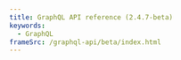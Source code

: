 ```yaml
---
title: GraphQL API reference (2.4.7-beta)
keywords:
  - GraphQL
frameSrc: /graphql-api/beta/index.html
---
```

